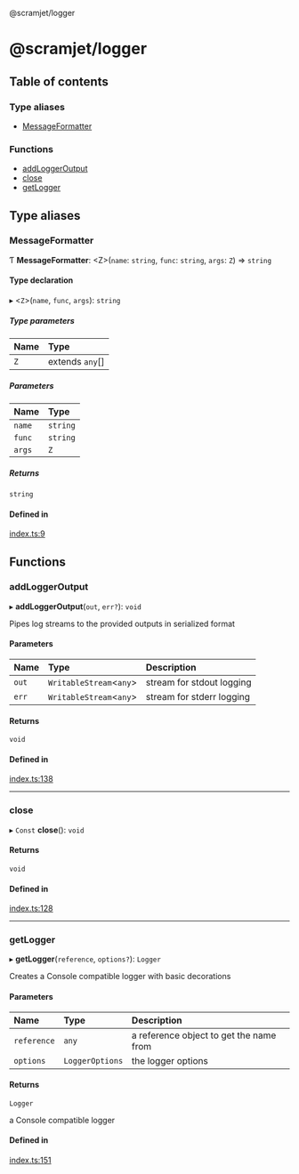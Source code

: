 @scramjet/logger

# @scramjet/logger

## Table of contents

### Type aliases

- [MessageFormatter](README.md#messageformatter)

### Functions

- [addLoggerOutput](README.md#addloggeroutput)
- [close](README.md#close)
- [getLogger](README.md#getlogger)

## Type aliases

### MessageFormatter

Ƭ **MessageFormatter**: <Z\>(`name`: `string`, `func`: `string`, `args`: `Z`) => `string`

#### Type declaration

▸ <`Z`\>(`name`, `func`, `args`): `string`

##### Type parameters

| Name | Type |
| :------ | :------ |
| `Z` | extends `any`[] |

##### Parameters

| Name | Type |
| :------ | :------ |
| `name` | `string` |
| `func` | `string` |
| `args` | `Z` |

##### Returns

`string`

#### Defined in

[index.ts:9](https://github.com/scramjet-cloud-platform/scramjet-csi-dev/blob/d294535a/packages/logger/src/index.ts#L9)

## Functions

### addLoggerOutput

▸ **addLoggerOutput**(`out`, `err?`): `void`

Pipes log streams to the provided outputs in serialized format

#### Parameters

| Name | Type | Description |
| :------ | :------ | :------ |
| `out` | `WritableStream`<`any`\> | stream for stdout logging |
| `err` | `WritableStream`<`any`\> | stream for stderr logging |

#### Returns

`void`

#### Defined in

[index.ts:138](https://github.com/scramjet-cloud-platform/scramjet-csi-dev/blob/d294535a/packages/logger/src/index.ts#L138)

___

### close

▸ `Const` **close**(): `void`

#### Returns

`void`

#### Defined in

[index.ts:128](https://github.com/scramjet-cloud-platform/scramjet-csi-dev/blob/d294535a/packages/logger/src/index.ts#L128)

___

### getLogger

▸ **getLogger**(`reference`, `options?`): `Logger`

Creates a Console compatible logger with basic decorations

#### Parameters

| Name | Type | Description |
| :------ | :------ | :------ |
| `reference` | `any` | a reference object to get the name from |
| `options` | `LoggerOptions` | the logger options |

#### Returns

`Logger`

a Console compatible logger

#### Defined in

[index.ts:151](https://github.com/scramjet-cloud-platform/scramjet-csi-dev/blob/d294535a/packages/logger/src/index.ts#L151)
